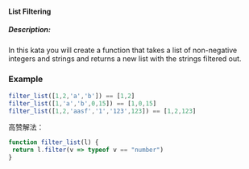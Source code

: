 

#### List Filtering

##### Description:

In this kata you will create a function that takes a list of non-negative integers and strings and returns a new list with the strings filtered out.

### Example

```js
filter_list([1,2,'a','b']) == [1,2]
filter_list([1,'a','b',0,15]) == [1,0,15]
filter_list([1,2,'aasf','1','123',123]) == [1,2,123]
```



高赞解法：

```js
function filter_list(l) {
 return l.filter(v => typeof v == "number")
}
```

